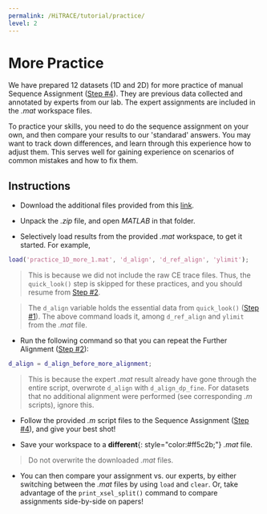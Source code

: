 ```yaml
---
permalink: /HiTRACE/tutorial/practice/
level: 2
---
```


# More Practice

We have prepared 12 datasets (1D and 2D) for more practice of manual Sequence Assignment ([Step #4](../step_4/)). They are previous data collected and annotated by experts from our lab. The expert assignments are included in the _.mat_ workspace files.

To practice your skills, you need to do the sequence assignment on your own, and then compare your results to our 'standarad' answers. You may want to track down differences, and learn through this experience how to adjust them. This serves well for gaining experience on scenarios of common mistakes and how to fix them.


## Instructions

- Download the additional files provided from this [link](https://rmdb.stanford.edu/site_data/HiTRACE_more_practice.zip).

- Unpack the _.zip_ file, and open *MATLAB* in that folder.

- Selectively load results from the provided _.mat_ workspace, to get it started. For example,

```matlab
load('practice_1D_more_1.mat', 'd_align', 'd_ref_align', 'ylimit');
```

> This is because we did not include the raw CE trace files. Thus, the `quick_look()` step is skipped for these practices, and you should resume from [Step #2](../step_2/). 

> The `d_align` variable holds the essential data from `quick_look()` ([Step #1](../step_1/)). The above command loads it, among `d_ref_align` and `ylimit` from the _.mat_ file.

- Run the following command so that you can repeat the Further Alignment ([Step #2](../step_2/)):

```matlab
d_align = d_align_before_more_alignment;
```

> This is because the expert _.mat_ result already have gone through the entire script, overwrote `d_align` with `d_align_dp_fine`. For datasets that no additional alignment were performed (see corresponding _.m_ scripts), ignore this.

- Follow the provided _.m_ script files to the Sequence Assignment ([Step #4](../step_4/)), and give your best shot!

- Save your workspace to a **different**{: style="color:#ff5c2b;"} _.mat_ file.

> Do not overwrite the downloaded _.mat_ files.

- You can then compare your assignment vs. our experts, by either switching between the _.mat_ files by using `load` and `clear`. Or, take advantage of the `print_xsel_split()` command to compare assignments side-by-side on papers!
